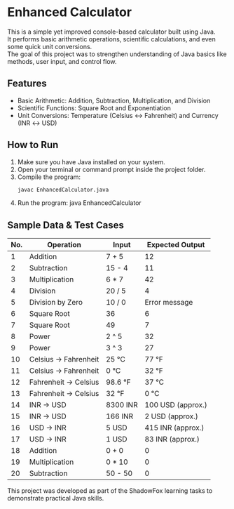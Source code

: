 # Enhanced Calculator

This is a simple yet improved console-based calculator built using Java.  
It performs basic arithmetic operations, scientific calculations, and even some quick unit conversions.  
The goal of this project was to strengthen understanding of Java basics like methods, user input, and control flow.

##  Features
- Basic Arithmetic: Addition, Subtraction, Multiplication, and Division  
- Scientific Functions: Square Root and Exponentiation  
- Unit Conversions: Temperature (Celsius ↔ Fahrenheit) and Currency (INR ↔ USD)


##  How to Run
1. Make sure you have Java installed on your system.  
2. Open your terminal or command prompt inside the project folder.  
3. Compile the program:
   ```bash
   javac EnhancedCalculator.java
4. Run the program:
   java EnhancedCalculator



## Sample Data & Test Cases

| No. | Operation | Input | Expected Output |
|-----|-----------|-------|----------------|
| 1   | Addition | 7 + 5 | 12 |
| 2   | Subtraction | 15 - 4 | 11 |
| 3   | Multiplication | 6 * 7 | 42 |
| 4   | Division | 20 / 5 | 4 |
| 5   | Division by Zero | 10 / 0 | Error message |
| 6   | Square Root | 36 | 6 |
| 7   | Square Root | 49 | 7 |
| 8   | Power | 2 ^ 5 | 32 |
| 9   | Power | 3 ^ 3 | 27 |
| 10  | Celsius → Fahrenheit | 25 °C | 77 °F |
| 11  | Celsius → Fahrenheit | 0 °C | 32 °F |
| 12  | Fahrenheit → Celsius | 98.6 °F | 37 °C |
| 13  | Fahrenheit → Celsius | 32 °F | 0 °C |
| 14  | INR → USD | 8300 INR | 100 USD (approx.) |
| 15  | INR → USD | 166 INR | 2 USD (approx.) |
| 16  | USD → INR | 5 USD | 415 INR (approx.) |
| 17  | USD → INR | 1 USD | 83 INR (approx.) |
| 18  | Addition | 0 + 0 | 0 |
| 19  | Multiplication | 0 * 10 | 0 |
| 20  | Subtraction | 50 - 50 | 0 |


This project was developed as part of the ShadowFox learning tasks to demonstrate practical Java skills.

